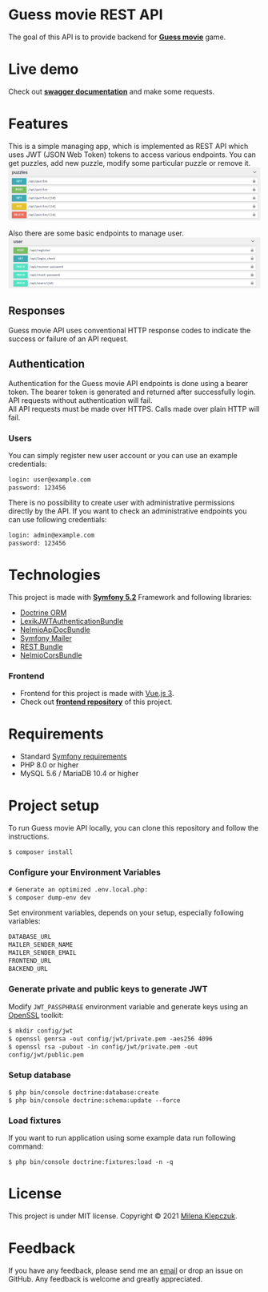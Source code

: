 # Guess movie REST API
The goal of this API is to provide backend for <b>[Guess movie](https://guess-movie.tech)</b> game.

# Live demo
Check out <b>[swagger documentation](https://guess-movie-api.milenaportfolio.pl/api/doc)</b> and make some requests.

# Features
This is a simple managing app, which is implemented as REST API which uses JWT (JSON Web Token) tokens to access various endpoints. You can get puzzles, add new puzzle, modify some particular puzzle or remove it.
[<img src="public/screenshots/API-puzzles.png"/>](https://guess-movie-api.milenaportfolio.pl/api/doc)<br>

Also there are some basic endpoints to manage user.
[<img src="public/screenshots/API-users.png"/>](https://guess-movie-api.milenaportfolio.pl/api/doc)

## Responses
Guess movie API uses conventional HTTP response codes to indicate the success or failure of an API request.

## Authentication
Authentication for the Guess movie API endpoints is done using a bearer token. The bearer token is generated and returned after successfully login. API requests without authentication will fail. <br>
All API requests must be made over HTTPS. Calls made over plain HTTP will fail. 


### Users
You can simply register new user account or you can use an example credentials:<br>
```
login: user@example.com
password: 123456  
```

There is no possibility to create user with administrative permissions directly by the API. 
If you want to check an administrative endpoints you can use following credentials: <br>
```
login: admin@example.com
password: 123456 
``` 


# Technologies
This project is made with <b>[Symfony 5.2](https://symfony.com)</b> Framework and following libraries:
- [Doctrine ORM](https://symfony.com/doc/current/doctrine.html)
- [LexikJWTAuthenticationBundle](https://github.com/lexik/LexikJWTAuthenticationBundle)
- [NelmioApiDocBundle](https://symfony.com/bundles/NelmioApiDocBundle/current/index.html)
- [Symfony Mailer](https://symfony.com/doc/5.2/mailer.html)
- [REST Bundle](https://packagist.org/packages/friendsofsymfony/rest-bundle)
- [NelmioCorsBundle](https://github.com/nelmio/NelmioCorsBundle)

### Frontend
- Frontend for this project is made with [Vue.js 3](https://vuejs.org).
- Check out <b>[frontend repository](https://github.com/miKlepczuk/guess-movie-front)</b> of this project.


# Requirements
- Standard [Symfony requirements](https://symfony.com/doc/5.2/setup.html) 
- PHP 8.0 or higher
- MySQL 5.6 / MariaDB 10.4 or higher 


# Project setup
To run Guess movie API locally, you can clone this repository and follow the instructions. 

```
$ composer install
``` 

### Configure your Environment Variables
```
# Generate an optimized .env.local.php:
$ composer dump-env dev
```

Set environment variables, depends on your setup, especially following variables: 
``` 
DATABASE_URL
MAILER_SENDER_NAME
MAILER_SENDER_EMAIL
FRONTEND_URL
BACKEND_URL
```
### Generate private and public keys to generate JWT
Modify ```JWT_PASSPHRASE``` environment variable and generate keys using an [OpenSSL](https://www.openssl.org/source) toolkit:

```
$ mkdir config/jwt
$ openssl genrsa -out config/jwt/private.pem -aes256 4096
$ openssl rsa -pubout -in config/jwt/private.pem -out config/jwt/public.pem
```

### Setup database
```
$ php bin/console doctrine:database:create
$ php bin/console doctrine:schema:update --force
```

### Load fixtures
If you want to run application using some example data run following command:

```
$ php bin/console doctrine:fixtures:load -n -q 
```


# License
This project is under MIT license. Copyright © 2021 [Milena Klepczuk](https://github.com/miKlepczuk).

# Feedback
If you have any feedback, please send me an <a href="mailto:milena.klepczuk@gmail.com">email</a> or drop an issue on GitHub. Any feedback is welcome and greatly appreciated.
